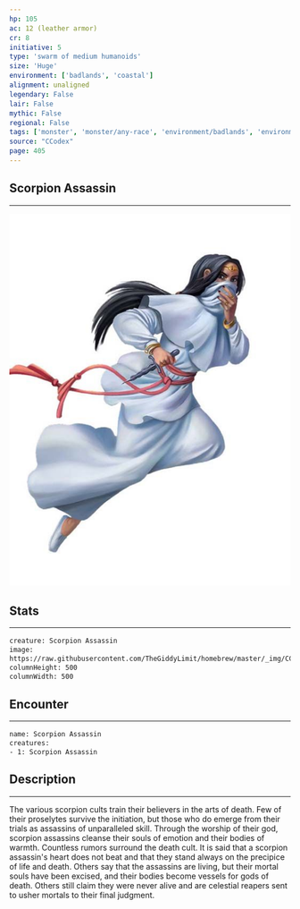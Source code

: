 ```yaml
---
hp: 105
ac: 12 (leather armor)
cr: 8
initiative: 5
type: 'swarm of medium humanoids'    
size: 'Huge'
environment: ['badlands', 'coastal']
alignment: unaligned
legendary: False
lair: False
mythic: False
regional: False
tags: ['monster', 'monster/any-race', 'environment/badlands', 'environment/coastal']
source: "CCodex"
page: 405
---
```


## Scorpion Assassin
---

![|600](https://raw.githubusercontent.com/TheGiddyLimit/homebrew/master/_img/CCodex/Scorpionassassin.jpg)

## Stats
---

```statblock
creature: Scorpion Assassin
image: https://raw.githubusercontent.com/TheGiddyLimit/homebrew/master/_img/CCodex/scorpionassassin_token.png
columnHeight: 500
columnWidth: 500
```

## Encounter
---

```encounter-table
name: Scorpion Assassin
creatures:
- 1: Scorpion Assassin
```

## Description
---
The various scorpion cults train their believers in the arts of death. Few of their proselytes survive the initiation, but those who do emerge from their trials as assassins of unparalleled skill. Through the worship of their god, scorpion assassins cleanse their souls of emotion and their bodies of warmth. Countless rumors surround the death cult. It is said that a scorpion assassin's heart does not beat and that they stand always on the precipice of life and death. Others say that the assassins are living, but their mortal souls have been excised, and their bodies become vessels for gods of death. Others still claim they were never alive and are celestial reapers sent to usher mortals to their final judgment.





